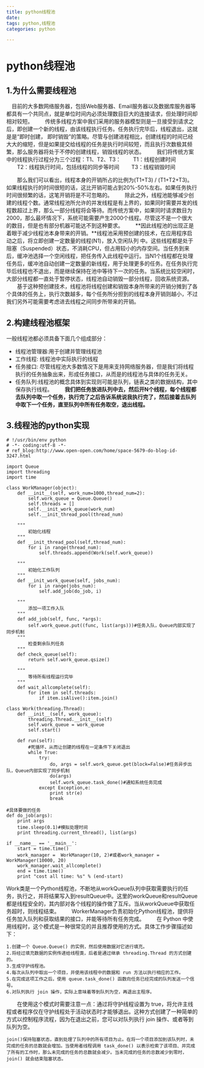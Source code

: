 ```yaml
---
title: python线程池
date: 
tags: python,线程池
categories: python

---
```

#  python线程池

##  1.为什么需要线程池 
　目前的大多数网络服务器，包括Web服务器、Email服务器以及数据库服务器等都具有一个共同点，就是单位时间内必须处理数目巨大的连接请求，但处理时间却相对较短。
　　传统多线程方案中我们采用的服务器模型则是一旦接受到请求之后，即创建一个新的线程，由该线程执行任务。任务执行完毕后，线程退出，这就是是“即时创建， 即时销毁”的策略。尽管与创建进程相比，创建线程的时间已经大大的缩短，但是如果提交给线程的任务是执行时间较短，而且执行次数极其频繁，那么服务器将处于不停的创建线程，销毁线程的状态。
　　我们将传统方案中的线程执行过程分为三个过程：T1、T2、T3：
　　T1：线程创建时间
　　T2：线程执行时间，包括线程的同步等时间
　　T3：线程销毁时间

　　那么我们可以看出，线程本身的开销所占的比例为(T1+T3) / (T1+T2+T3)。如果线程执行的时间很短的话，这比开销可能占到20%-50%左右。如果任务执行时间很频繁的话，这笔开销将是不可忽略的。
　　除此之外，线程池能够减少创建的线程个数。通常线程池所允许的并发线程是有上界的，如果同时需要并发的线程数超过上界，那么一部分线程将会等待。而传统方案中，如果同时请求数目为2000，那么最坏情况下，系统可能需要产生2000个线程。尽管这不是一个很大的数目，但是也有部分机器可能达不到这种要求。
　　**因此线程池的出现正是着眼于减少线程池本身带来的开销。**线程池采用预创建的技术，在应用程序启动之后，将立即创建一定数量的线程(N1)，放入空闲队列 中。这些线程都是处于阻塞（Suspended）状态，不消耗CPU，但占用较小的内存空间。当任务到来后，缓冲池选择一个空闲线程，把任务传入此线程中运行。当N1个线程都在处理任务后，缓冲池自动创建一定数量的新线程，用于处理更多的任务。在任务执行完毕后线程也不退出，而是继续保持在池中等待下一次的任务。当系统比较空闲时，大部分线程都一直处于暂停状态，线程池自动销毁一部分线程，回收系统资源。
　　基于这种预创建技术，线程池将线程创建和销毁本身所带来的开销分摊到了各个具体的任务上，执行次数越多，每个任务所分担到的线程本身开销则越小，不过我们另外可能需要考虑进去线程之间同步所带来的开销。
## 2.构建线程池框架 
一般线程池都必须具备下面几个组成部分：

 -  线程池管理器:用于创建并管理线程池
 -  工作线程: 线程池中实际执行的线程
 -  任务接口: 尽管线程池大多数情况下是用来支持网络服务器，但是我们将线程执行的任务抽象出来，形成任务接口，从而是的线程池与具体的任务无关。
 -  任务队列:线程池的概念具体到实现则可能是队列，链表之类的数据结构，其中保存执行线程。
　　**我们把任务放进队列中去，然后开N个线程，每个线程都去队列中取一个任务，执行完了之后告诉系统说我执行完了，然后接着去队列中取下一个任务，直至队列中所有任务取空，退出线程。**
　　
## 3.线程池的python实现
```
# !/usr/bin/env python
# -*- coding:utf-8 -*-
# ref_blog:http://www.open-open.com/home/space-5679-do-blog-id-3247.html

import Queue
import threading
import time

class WorkManager(object):
    def __init__(self, work_num=1000,thread_num=2):
        self.work_queue = Queue.Queue()
        self.threads = []
        self.__init_work_queue(work_num)
        self.__init_thread_pool(thread_num)

    """
        初始化线程
    """
    def __init_thread_pool(self,thread_num):
        for i in range(thread_num):
            self.threads.append(Work(self.work_queue))

    """
        初始化工作队列
    """
    def __init_work_queue(self, jobs_num):
        for i in range(jobs_num):
            self.add_job(do_job, i)

    """
        添加一项工作入队
    """
    def add_job(self, func, *args):
        self.work_queue.put((func, list(args)))#任务入队，Queue内部实现了同步机制
    """
        检查剩余队列任务
    """
    def check_queue(self):
        return self.work_queue.qsize()

    """
        等待所有线程运行完毕
    """   
    def wait_allcomplete(self):
        for item in self.threads:
            if item.isAlive():item.join()

class Work(threading.Thread):
    def __init__(self, work_queue):
        threading.Thread.__init__(self)
        self.work_queue = work_queue
        self.start()

    def run(self):
        #死循环，从而让创建的线程在一定条件下关闭退出
        while True:
            try:
                do, args = self.work_queue.get(block=False)#任务异步出队，Queue内部实现了同步机制
                do(args)
                self.work_queue.task_done()#通知系统任务完成
            except Exception,e:
                print str(e)
                break

#具体要做的任务
def do_job(args):
    print args
    time.sleep(0.1)#模拟处理时间
    print threading.current_thread(), list(args)

if __name__ == '__main__':
    start = time.time()
    work_manager =  WorkManager(10, 2)#或者work_manager =  WorkManager(10000, 20)
    work_manager.wait_allcomplete()
    end = time.time()
    print "cost all time: %s" % (end-start)
```
Work类是一个Python线程池，不断地从workQueue队列中获取需要执行的任务，执行之，并将结果写入到resultQueue中。这里的workQueue和resultQueue都是线程安全的，其内部对各个线程的操作做了互斥。当从workQueue中获取任务超时，则线程结束。
　　WorkerManager负责初始化Python线程池，提供将任务加入队列和获取结果的接口，并能等待所有任务完成。
　　在 Python 中使用线程时，这个模式是一种很常见的并且推荐使用的方式。具体工作步骤描述如下：

    1.创建一个 Queue.Queue() 的实例，然后使用数据对它进行填充。
    2.将经过填充数据的实例传递给线程类，后者是通过继承 threading.Thread 的方式创建的。
    3.生成守护线程池。
    4.每次从队列中取出一个项目，并使用该线程中的数据和 run 方法以执行相应的工作。
    5.在完成这项工作之后，使用 queue.task_done() 函数向任务已经完成的队列发送一个信号。
    6.对队列执行 join 操作，实际上意味着等到队列为空，再退出主程序。

　　在使用这个模式时需要注意一点：通过将守护线程设置为 true，将允许主线程或者程序仅在守护线程处于活动状态时才能够退出。这种方式创建了一种简单的方式以控制程序流程，因为在退出之前，您可以对队列执行 join 操作、或者等到队列为空。

    join()保持阻塞状态，直到处理了队列中的所有项目为止。在将一个项目添加到该队列时，未完成的任务的总数就会增加。当使用者线程调用 task_done() 以表示检索了该项目、并完成了所有的工作时，那么未完成的任务的总数就会减少。当未完成的任务的总数减少到零时，join() 就会结束阻塞状态。

